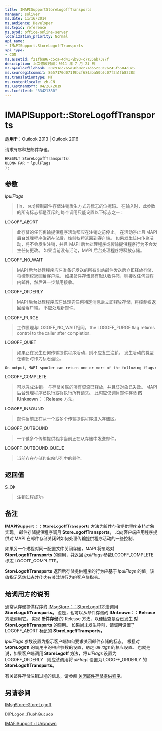 ```yaml
---
title: IMAPISupportStoreLogoffTransports
manager: soliver
ms.date: 11/16/2014
ms.audience: Developer
ms.topic: reference
ms.prod: office-online-server
localization_priority: Normal
api_name:
- IMAPISupport.StoreLogoffTransports
api_type:
- COM
ms.assetid: f21fba96-c5ca-4d41-9b93-c7955ab7327f
description: 上次修改时间：2011 年 7 月 23 日
ms.openlocfilehash: 30c91ec7a5a28b0c270da5223a2a245fb504d8c5
ms.sourcegitcommit: 8657170d071f9bcf680aba50b9c07f2a4fb82283
ms.translationtype: MT
ms.contentlocale: zh-CN
ms.lasthandoff: 04/28/2019
ms.locfileid: "33421380"
---
```

# <a name="imapisupportstorelogofftransports"></a>IMAPISupport::StoreLogoffTransports

  
  
**适用于**：Outlook 2013 | Outlook 2016 
  
请求有序释放邮件存储。
  
```cpp
HRESULT StoreLogoffTransports(
ULONG FAR * lpulFlags
);
```

## <a name="parameters"></a>参数

 _lpulFlags_
  
> [in， out]控制邮件存储注销发生方式的标志的位掩码。 在输入时，此参数的所有标志都是互斥的;每个调用只能设置以下标志之一：
    
LOGOFF_ABORT 
  
> 此存储的任何传输提供程序活动都应在注销之前停止。 在活动停止且 MAPI 后台处理程序注销存储后，控制权将返回到客户端。 如果发生任何传输活动，将不会发生注销，并且 MAPI 后台处理程序或传输提供程序行为不会发生任何更改。 如果当前没有活动，MAPI 后台处理程序将释放存储。 
    
LOGOFF_NO_WAIT 
  
> MAPI 后台处理程序应在准备好发送的所有出站邮件发送后立即释放存储，将控制权返回给客户端。 如果邮件存储具有默认收件箱，则接收任何进程内邮件，然后进一步禁用接收。 
    
LOGOFF_ORDERLY 
  
> MAPI 后台处理程序应在处理完任何待定消息后立即释放存储，将控制权返回给客户端。 不应处理新邮件。 
    
LOGOFF_PURGE 
  
> 工作原理与LOGOFF_NO_WAIT相同。 the LOGOFF_PURGE flag returns control to the caller after completion. 
    
LOGOFF_QUIET 
  
> 如果正在发生任何传输提供程序活动，则不应发生注销。 发生活动的类型在输出时作为标志返回。
    
    On output, MAPI spooler can return one or more of the following flags:
    
LOGOFF_COMPLETE 
  
> 可以完成注销。 与存储关联的所有资源已释放，并且该对象已失效。 MAPI 后台处理程序已执行或将执行所有请求。 此时应仅调用邮件存储 **的 IUnknown：：Release** 方法。 
    
LOGOFF_INBOUND 
  
> 邮件当前正在从一个或多个传输提供程序进入存储区。 
    
LOGOFF_OUTBOUND 
  
> 一个或多个传输提供程序当前正在从存储中发送邮件。 
    
LOGOFF_OUTBOUND_QUEUE 
  
> 当前存在存储的出站队列中的邮件。
    
## <a name="return-value"></a>返回值

S_OK 
  
> 注销过程成功。
    
## <a name="remarks"></a>备注

**IMAPISupport：：StoreLogoffTransports** 方法为邮件存储提供程序支持对象实现。 邮件存储提供程序调用 **StoreLogoffTransports，** 以向客户端应用程序提供对 MAPI 在邮件存储关闭时如何处理传输提供程序活动的一些控制。 
  
如果另一个进程对同一配置文件关闭存储，MAPI 将忽略对 **StoreLogoffTransports** 的调用，并返回  _lpulFlags_ 参数LOGOFF_COMPLETE标志 LOGOFF_COMPLETE。 
  
**StoreLogoffTransports** 返回后存储提供程序的行为应基于 _lpulFlags_ 的值，该值指示系统状态并传达有关注销行为的客户端指令。 
  
## <a name="notes-to-callers"></a>给调用方的说明

 通常从存储提供程序的 [IMsgStore：：StoreLogoff](imsgstore-storelogoff.md)方法调用 **StoreLogoffTransports。** 但是，也可以从邮件存储的 **IUnknown：：Release** 方法调用它。 实现 **邮件存储** 的 Release 方法，以便检查是否已发生 **对 StoreLogoffTransports** 的调用。 如果尚未发生呼叫，请调用设置了 LOGOFF_ABORT 标记的 **StoreLogoffTransports。** 
  
_lpulFlags_ 参数设置为指示客户端如何要求关闭邮件存储的标志。 根据对 **StoreLogoff** 的调用中的相应参数的设置，确定 _ulFlags_ 的相应设置。 也就是说，如果客户端调用 **StoreLogoff** 方法，将 _ulFlags_ 设置为 LOGOFF_ORDERLY，则应该调用将 _ulFlags_ 设置为 LOGOFF_ORDERLY 的 **StoreLogoffTransports。** 
  
有关邮件存储注销过程的信息，请参阅 [关闭邮件存储提供程序](shutting-down-a-message-store-provider.md)。
  
## <a name="see-also"></a>另请参阅



[IMsgStore::StoreLogoff](imsgstore-storelogoff.md)
  
[IXPLogon::FlushQueues](ixplogon-flushqueues.md)
  
[IMAPISupport : IUnknown](imapisupportiunknown.md)


